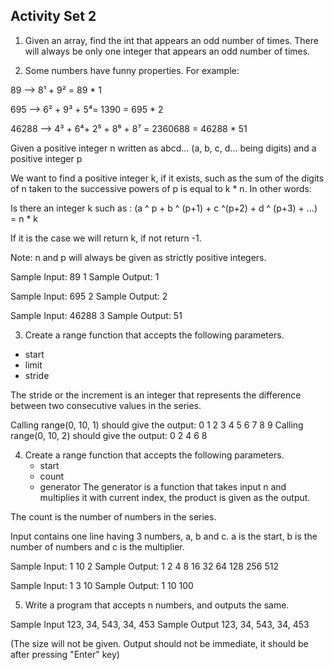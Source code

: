 ## Activity Set 2

 1. Given an array, find the int that appears an odd number of times. There will always be only one integer that appears an odd number of times.
 
 2. Some numbers have funny properties. For example:

89 --> 8¹ + 9² = 89 * 1

695 --> 6² + 9³ + 5⁴= 1390 = 695 * 2

46288 --> 4³ + 6⁴+ 2⁵ + 8⁶ + 8⁷ = 2360688 = 46288 * 51

Given a positive integer n written as abcd... (a, b, c, d... being digits) and a positive integer p

We want to find a positive integer k, if it exists, such as the sum of the digits of n taken to the successive powers of p is equal to k * n.
In other words:

Is there an integer k such as : (a ^ p + b ^ (p+1) + c ^(p+2) + d ^ (p+3) + ...) = n * k

If it is the case we will return k, if not return -1.

Note: n and p will always be given as strictly positive integers.

Sample Input:
89 1
Sample Output:
1

Sample Input:
695 2
Sample Output:
2

Sample Input:
46288 3
Sample Output:
51

3.  Create a range function that accepts the following parameters.
   - start
   - limit
   - stride

 The stride or the increment is an integer that represents the difference between two
 consecutive values in the series.

Calling range(0, 10, 1) should give the output: 0 1 2 3 4 5 6 7 8 9 
Calling range(0, 10, 2) should give the output: 0 2 4 6 8 


4. Create a range function that accepts the following parameters.
   - start
   - count
   - generator
  The generator is a function that takes input n and multiplies it with current index, the product is given as the output.

  The count is the number of numbers in the series.

  Input contains one line having 3 numbers,  a, b and c. a is the start, b is the number of numbers and c is the multiplier.

  Sample Input:
  1 10 2
  Sample Output:
  1 2 4 8 16 32 64 128 256 512

  Sample Input:
  1 3 10
  Sample Output:
  1 10 100


5. Write a program that accepts n numbers, and outputs the same.

Sample Input
123, 34, 543, 34, 453
Sample Output
123, 34, 543, 34, 453

(The size will not be given. Output should not be immediate, it should be after pressing "Enter" key)
